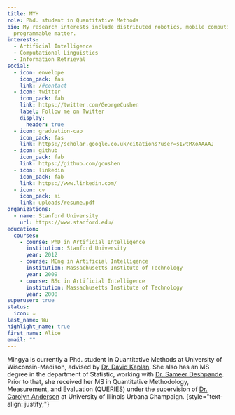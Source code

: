 ```yaml
---
title: MYH
role: Phd. student in Quantitative Methods
bio: My research interests include distributed robotics, mobile computing and
  programmable matter.
interests:
  - Artificial Intelligence
  - Computational Linguistics
  - Information Retrieval
social:
  - icon: envelope
    icon_pack: fas
    link: /#contact
  - icon: twitter
    icon_pack: fab
    link: https://twitter.com/GeorgeCushen
    label: Follow me on Twitter
    display:
      header: true
  - icon: graduation-cap
    icon_pack: fas
    link: https://scholar.google.co.uk/citations?user=sIwtMXoAAAAJ
  - icon: github
    icon_pack: fab
    link: https://github.com/gcushen
  - icon: linkedin
    icon_pack: fab
    link: https://www.linkedin.com/
  - icon: cv
    icon_pack: ai
    link: uploads/resume.pdf
organizations:
  - name: Stanford University
    url: https://www.stanford.edu/
education:
  courses:
    - course: PhD in Artificial Intelligence
      institution: Stanford University
      year: 2012
    - course: MEng in Artificial Intelligence
      institution: Massachusetts Institute of Technology
      year: 2009
    - course: BSc in Artificial Intelligence
      institution: Massachusetts Institute of Technology
      year: 2008
superuser: true
status:
  icon: ☕️
last_name: Wu
highlight_name: true
first_name: Alice
email: ""
---
```

Mingya is currently a Phd. student in Quantitative Methods at University of Wisconsin-Madison, advised by [Dr. David Kaplan](https://edpsych.education.wisc.edu/fac-staff/kaplan-david/#:~:text=David%20Kaplan%20is%20the%20Patricia,Center%20for%20Demography%20and%20Ecology.). She also has an MS degree in the department of Statistic, working with [Dr. Sameer Deshpande](https://skdeshpande91.github.io/). Prior to that, she received her MS in Quantitative Methodology, Measurement, and Evaluation (QUERIES) under the supervision of [Dr. Carolyn Anderson](https://cja.education.illinois.edu/) at University of Illinois Urbana Champaign.
{style="text-align: justify;"}